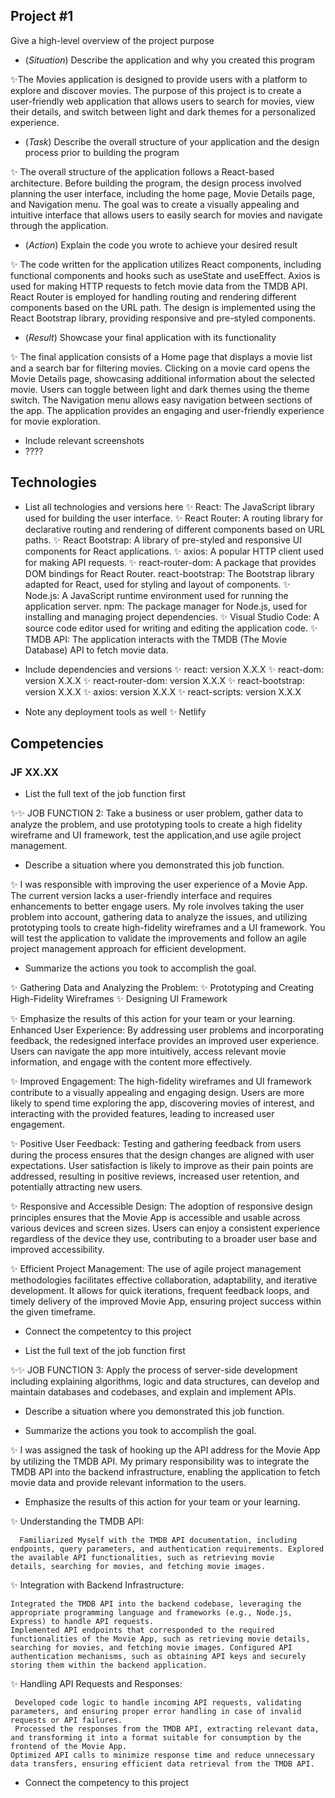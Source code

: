 ## Project #1

Give a high-level overview of the project purpose
- (*Situation*) Describe the application and why you created this program

 ✨The Movies application is designed to provide users with a platform to explore and discover movies. The purpose of this project is to create a user-friendly web application that allows users to                search for movies, view their details, and switch between light and dark themes for a personalized experience.

- (*Task*) Describe the overall structure of your application and the design process prior to building the program


✨ The overall structure of the application follows a React-based architecture. Before building the program, the design process involved planning the user interface, including the home page, Movie               Details page, and Navigation menu. The goal was to create a visually appealing and intuitive interface that allows users to easily search for movies and navigate through the application.

- (*Action*) Explain the code you wrote to achieve your desired result


✨ The code written for the application utilizes React components, including functional components and hooks such as useState and useEffect. Axios is used for making HTTP requests to fetch movie data           from the TMDB API. React Router is employed for handling routing and rendering different components based on the URL path. The design is implemented using the React Bootstrap library, providing            responsive and pre-styled components.

- (*Result*) Showcase your final application with its functionality


✨ The final application consists of a Home page that displays a movie list and a search bar for filtering movies. Clicking on a movie card opens the Movie Details page, showcasing additional                   information about the selected movie. Users can toggle between light and dark themes using the theme switch. The Navigation menu allows easy navigation between sections of the app. The application           provides an engaging and user-friendly experience for movie exploration.

- Include relevant screenshots
- ????



## Technologies
- List all technologies and versions here
✨ React: The JavaScript library used for building the user interface.
✨ React Router: A routing library for declarative routing and rendering of different components based on URL paths.
✨ React Bootstrap: A library of pre-styled and responsive UI components for React applications.
✨ axios: A popular HTTP client used for making API requests.
✨ react-router-dom: A package that provides DOM bindings for React Router.
     react-bootstrap: The Bootstrap library adapted for React, used for styling and layout of components.
✨ Node.js: A JavaScript runtime environment used for running the application server.
     npm: The package manager for Node.js, used for installing and managing project dependencies.
✨ Visual Studio Code: A source code editor used for writing and editing the application code.
✨ TMDB API: The application interacts with the TMDB (The Movie Database) API to fetch movie data.

- Include dependencies and versions
✨ react: version X.X.X
✨ react-dom: version X.X.X
✨ react-router-dom: version X.X.X
✨ react-bootstrap: version X.X.X
✨ axios: version X.X.X
✨ react-scripts: version X.X.X

- Note any deployment tools as well
✨ Netlify

## Competencies
### JF XX.XX

- List the full text of the job function first

✨✨ JOB FUNCTION 2: Take a business or user problem, 
    gather data to analyze the problem, and use prototyping tools to 
    create a high fidelity wireframe and UI framework, test the 
    application,and use agile project management.

- Describe a situation where you demonstrated this job function.

✨ I was responsible with improving the user experience of a Movie App. The current version lacks a user-friendly interface and requires enhancements to better engage users. My role involves taking the user    problem into account, gathering data to analyze the issues, and utilizing prototyping tools to create high-fidelity wireframes and a UI framework. You will test the application to validate the              improvements and follow an agile project management approach for efficient development.

- Summarize the actions you took to accomplish the goal. 

✨ Gathering Data and Analyzing the Problem:
✨ Prototyping and Creating High-Fidelity Wireframes
✨ Designing UI Framework

✨ Emphasize the results of this action for your team or your learning.
        Enhanced User Experience: By addressing user problems and incorporating feedback, the redesigned interface provides an improved user experience. Users can navigate the app more intuitively, access           relevant movie information, and engage with the content more effectively.

✨ Improved Engagement: The high-fidelity wireframes and UI framework contribute to a visually appealing and engaging design. Users are more likely to spend time exploring the app, discovering movies of        interest, and interacting with the provided features, leading to increased user engagement.

✨ Positive User Feedback: Testing and gathering feedback from users during the process ensures that the design changes are aligned with user expectations. User satisfaction is likely to improve as their pain points are addressed, resulting in positive reviews, increased user retention, and potentially attracting new users.

✨ Responsive and Accessible Design: The adoption of responsive design principles ensures that the Movie App is accessible and usable across various devices and screen sizes. Users can enjoy a consistent experience regardless of the device they use, contributing to a broader user base and improved accessibility.

✨ Efficient Project Management: The use of agile project management methodologies facilitates effective collaboration, adaptability, and iterative development. It allows for quick iterations, frequent feedback loops, and timely delivery of the improved Movie App, ensuring project success within the given timeframe. 

- Connect the competentcy to this project

- List the full text of the job function first

✨✨ JOB FUNCTION 3: Apply the process of server-side development
     including explaining algorithms, logic and data structures, 
    can develop and maintain databases and codebases, and explain 
    and implement APIs.

- Describe a situation where you demonstrated  this job function.

- Summarize the actions you took to accomplish the goal. 

✨ I was assigned the task of hooking up the API address for the Movie App by utilizing the TMDB API. My primary responsibility was to integrate the TMDB API into the backend infrastructure, enabling the       application to fetch movie data and provide relevant information to the users.

- Emphasize the results of this action for your team or your learning. 

✨ Understanding the TMDB API:

      Familiarized Myself with the TMDB API documentation, including endpoints, query parameters, and authentication requirements. Explored the available API functionalities, such as retrieving movie             details, searching for movies, and fetching movie images. 

✨ Integration with Backend Infrastructure:

    Integrated the TMDB API into the backend codebase, leveraging the appropriate programming language and frameworks (e.g., Node.js, Express) to handle API requests.
    Implemented API endpoints that corresponded to the required functionalities of the Movie App, such as retrieving movie details, searching for movies, and fetching movie images. Configured API                authentication mechanisms, such as obtaining API keys and securely storing them within the backend application.

✨ Handling API Requests and Responses:

     Developed code logic to handle incoming API requests, validating parameters, and ensuring proper error handling in case of invalid requests or API failures.
     Processed the responses from the TMDB API, extracting relevant data, and transforming it into a format suitable for consumption by the frontend of the Movie App.
    Optimized API calls to minimize response time and reduce unnecessary data transfers, ensuring efficient data retrieval from the TMDB API.

- Connect the competency to this project
